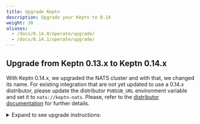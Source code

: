 ```yaml
---
title: Upgrade Keptn
description: Upgrade your Keptn to 0.14
weight: 30
aliases:
  - /docs/0.14.0/operate/upgrade/
  - /docs/0.14.1/operate/upgrade/
---
```


## Upgrade from Keptn 0.13.x to Keptn 0.14.x

With Keptn 0.14.x, we upgraded the NATS cluster and with that, we changed its name.
For existing integration that are not yet updated to use a 0.14.x distributor, please update the distributor `PUBSUB_URL` environment variable and set it to `nats://keptn-nats`.
Please, refer to the [distributor documentation](https://github.com/keptn/keptn/tree/master/distributor#distributor) for further details.

<details><summary>Expand to see upgrade instructions:</summary>
<p>

* **Step 1.** To download and install the Keptn CLI for version 0.14.1, you can choose between:
   * *Automatic installation of the Keptn CLI (Linux and Mac):*

      * The next command will download the 0.14.1 release from [GitHub](https://github.com/keptn/keptn/releases), unpack it, and move it to `/usr/local/bin/keptn`.
      ```console
      curl -sL https://get.keptn.sh | KEPTN_VERSION=0.14.1 bash
      ```

      * Verify that the installation has worked and that the version is correct by running:
      ```console
      keptn version
      ```

   * *Manual installation of the Keptn CLI:*

      * Download the release for your platform from the [GitHub](https://github.com/keptn/keptn/releases/tag/0.14.1)
      * Unpack the binary and move it to a directory of your choice (e.g., `/usr/local/bin/`)
      * Verify that the installation has worked and that the version is correct by running:
      ```console
      keptn version
      ```

* **Step 2.** To upgrade your Keptn installation from 0.13.x to 0.14.x, the Keptn CLI offers the command:

   ```console
   keptn upgrade
   ```

   * Please [verify that you are connected to the correct Kubernetes cluster](../../troubleshooting/#verify-kubernetes-context-with-keptn-installation) before executing this command.
   * If you encounter an issue of the CLI saying: `Error: your current Keptn CLI context 'cluster' does not match current Kubeconfig '` when executing the above command, please set the config *KubeContextCheck* using: 

   ```
   keptn set config KubeContextCheck true
   ```

   * If the CLI still complains about the context, please use the Helm approach to upgrade your cluster:

   ```console
   helm get values keptn -n keptn > MY_VALUES.yaml
   helm upgrade keptn keptn --install -n keptn --create-namespace --repo=https://charts.keptn.sh --version=0.14.1 --wait --values=MY_VALUES.yaml
   ```

* :warning: **Step 3.** If you are using the **jmeter-service** or **helm-service**, upgrade them to 0.14.1 using the following commands:

   ```console
   helm repo update
   helm upgrade jmeter-service https://github.com/keptn/keptn/releases/download/0.14.1/jmeter-service-0.14.1.tgz -n keptn --create-namespace --wait --reuse-values
   helm upgrade helm-service https://github.com/keptn/keptn/releases/download/0.14.1/helm-service-0.14.1.tgz -n keptn --create-namespace --wait --reuse-values
   ```

</p>
</details>
